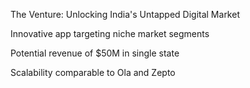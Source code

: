 The Venture: Unlocking India's Untapped Digital Market

Innovative app targeting niche market segments

Potential revenue of $50M in single state

Scalability comparable to Ola and Zepto
